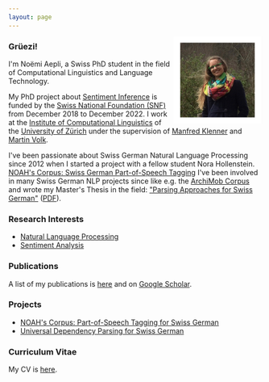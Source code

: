 ```yaml
---
layout: page
---
```


<img src="./images/portrait.jpg" class="profile-picture" width="35%" align="right">

### Grüezi!

I'm Noëmi Aepli, a Swiss PhD student in the field of Computational Linguistics and Language Technology.

My PhD project about [Sentiment Inference](https://www.cl.uzh.ch/en/texttechnologies/research/opinionmining/sentiment-inference.html) is funded by the [Swiss National Foundation (SNF)](http://www.snf.ch/en/Pages/default.aspx) from December 2018 to December 2022. I work at the [Institute of Computational Linguistics](https://www.cl.uzh.ch/en.html) of the [University of Zürich](https://www.uzh.ch/de.html) under the supervision of [Manfred Klenner](https://www.cl.uzh.ch/de/people/team/compling/klenner.html) and [Martin Volk](https://www.cl.uzh.ch/de/people/team/compling/volk.html).

I've been passionate about Swiss German Natural Language Processing since 2012 when I started a project with a fellow student Nora Hollenstein. [NOAH's Corpus: Swiss German Part-of-Speech Tagging](https://noe-eva.github.io/NOAH-Corpus/) I've been involved in many Swiss German NLP projects since like e.g. the [ArchiMob Corpus](https://www.spur.uzh.ch/en/departments/research/textgroup/ArchiMob.html) and wrote my Master's Thesis in the field: ["Parsing Approaches for Swiss German"](https://noe-eva.github.io/SwissGermanUD/) ([PDF](https://www.cl.uzh.ch/dam/jcr:cdad4255-ddd4-4071-a706-491e75085339/aepli_noemi_1990.pdf)).

### Research Interests

- [Natural Language Processing](https://en.wikipedia.org/wiki/Natural_language_processing)
- [Sentiment Analysis](https://en.wikipedia.org/wiki/Sentiment_analysis)

### Publications

A list of my publications is [here](/research/) and on [Google Scholar](https://scholar.google.ch/citations?user=ZMIlpKUAAAAJ&hl=de).

### Projects

- [NOAH's Corpus: Part-of-Speech Tagging for Swiss German](https://noe-eva.github.io/NOAH-Corpus/)
- [Universal Dependency Parsing for Swiss German](https://noe-eva.github.io/SwissGermanUD/)

### Curriculum Vitae

My CV is [here](/pdfs/cv.pdf).

